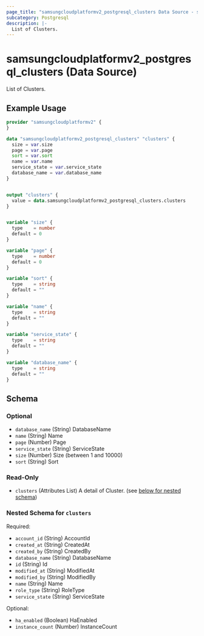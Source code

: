 ```yaml
---
page_title: "samsungcloudplatformv2_postgresql_clusters Data Source - samsungcloudplatformv2"
subcategory: Postgresql
description: |-
  List of Clusters.
---
```


# samsungcloudplatformv2_postgresql_clusters (Data Source)

List of Clusters.

## Example Usage

```terraform
provider "samsungcloudplatformv2" {
}

data "samsungcloudplatformv2_postgresql_clusters" "clusters" {
  size = var.size
  page = var.page
  sort = var.sort
  name = var.name
  service_state = var.service_state
  database_name = var.database_name
}


output "clusters" {
  value = data.samsungcloudplatformv2_postgresql_clusters.clusters
}


variable "size" {
  type    = number
  default = 0
}

variable "page" {
  type    = number
  default = 0
}

variable "sort" {
  type    = string
  default = ""
}

variable "name" {
  type    = string
  default = ""
}

variable "service_state" {
  type    = string
  default = ""
}

variable "database_name" {
  type    = string
  default = ""
}
```

<!-- schema generated by tfplugindocs -->
## Schema

### Optional

- `database_name` (String) DatabaseName
- `name` (String) Name
- `page` (Number) Page
- `service_state` (String) ServiceState
- `size` (Number) Size (between 1 and 10000)
- `sort` (String) Sort

### Read-Only

- `clusters` (Attributes List) A detail of Cluster. (see [below for nested schema](#nestedatt--clusters))

<a id="nestedatt--clusters"></a>
### Nested Schema for `clusters`

Required:

- `account_id` (String) AccountId
- `created_at` (String) CreatedAt
- `created_by` (String) CreatedBy
- `database_name` (String) DatabaseName
- `id` (String) Id
- `modified_at` (String) ModifiedAt
- `modified_by` (String) ModifiedBy
- `name` (String) Name
- `role_type` (String) RoleType
- `service_state` (String) ServiceState

Optional:

- `ha_enabled` (Boolean) HaEnabled
- `instance_count` (Number) InstanceCount